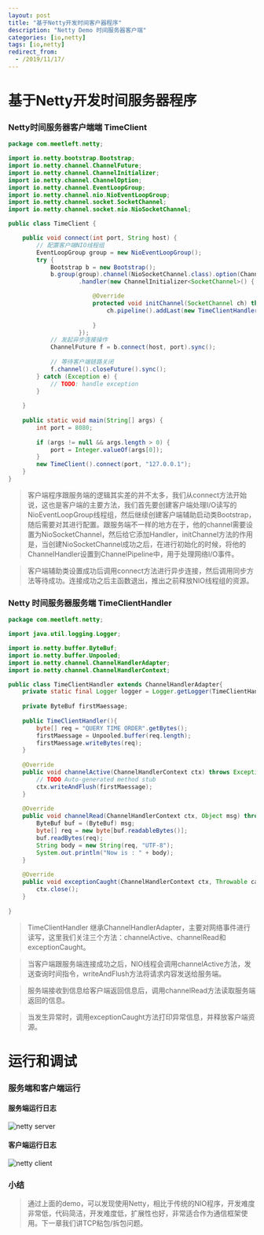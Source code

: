 ```yaml
---
layout: post
title: "基于Netty开发时间客户器程序"
description: "Netty Demo 时间服务器客户端"
categories: [io,netty]
tags: [io,netty]
redirect_from:
  - /2019/11/17/
---
```

# 基于Netty开发时间服务器程序
### Netty时间服务器客户端端 TimeClient
```java
package com.meetleft.netty;

import io.netty.bootstrap.Bootstrap;
import io.netty.channel.ChannelFuture;
import io.netty.channel.ChannelInitializer;
import io.netty.channel.ChannelOption;
import io.netty.channel.EventLoopGroup;
import io.netty.channel.nio.NioEventLoopGroup;
import io.netty.channel.socket.SocketChannel;
import io.netty.channel.socket.nio.NioSocketChannel;

public class TimeClient {

	public void connect(int port, String host) {
		// 配置客户端NIO线程组
		EventLoopGroup group = new NioEventLoopGroup();
		try {
			Bootstrap b = new Bootstrap();
			b.group(group).channel(NioSocketChannel.class).option(ChannelOption.TCP_NODELAY, true)
					.handler(new ChannelInitializer<SocketChannel>() {

						@Override
						protected void initChannel(SocketChannel ch) throws Exception {
							ch.pipeline().addLast(new TimeClientHandler());
							
						}
					});
			// 发起异步连接操作
			ChannelFuture f = b.connect(host, port).sync();
			
			// 等待客户端链路关闭
			f.channel().closeFuture().sync();
		} catch (Exception e) {
			// TODO: handle exception
		}
		
	}
	
	public static void main(String[] args) {
		int port = 8080;
		
		if (args != null && args.length > 0) {
			port = Integer.valueOf(args[0]);
		}
		new TimeClient().connect(port, "127.0.0.1");
	}
}


```
> 客户端程序跟服务端的逻辑其实差的并不太多，我们从connect方法开始说，这也是客户端的主要方法，我们首先要创建客户端处理I/O读写的NioEventLoopGroup线程组，然后继续创建客户端辅助启动类Bootstrap，随后需要对其进行配置。跟服务端不一样的地方在于，他的channel需要设置为NioSocketChannel，然后给它添加Handler，initChannel方法的作用是，当创建NioSocketChannel成功之后，在进行初始化的时候，将他的ChannelHandler设置到ChannelPipeline中，用于处理网络I/O事件。

> 客户端辅助类设置成功后调用connect方法进行异步连接，然后调用同步方法等待成功。连接成功之后主函数退出，推出之前释放NIO线程组的资源。

### Netty 时间服务器服务端 TimeClientHandler
```java
package com.meetleft.netty;

import java.util.logging.Logger;

import io.netty.buffer.ByteBuf;
import io.netty.buffer.Unpooled;
import io.netty.channel.ChannelHandlerAdapter;
import io.netty.channel.ChannelHandlerContext;

public class TimeClientHandler extends ChannelHandlerAdapter{
	private static final Logger logger = Logger.getLogger(TimeClientHandler.class.getName());
	
	private ByteBuf firstMaessage;
	
	public TimeClientHandler(){
		byte[] req = "QUERY TIME ORDER".getBytes();
		firstMaessage = Unpooled.buffer(req.length);
		firstMaessage.writeBytes(req);
	}
	
	@Override
	public void channelActive(ChannelHandlerContext ctx) throws Exception {
		// TODO Auto-generated method stub
		ctx.writeAndFlush(firstMaessage);
	}
	
	@Override
	public void channelRead(ChannelHandlerContext ctx, Object msg) throws Exception {
		ByteBuf buf = (ByteBuf) msg;
		byte[] req = new byte[buf.readableBytes()];
		buf.readBytes(req);
		String body = new String(req, "UTF-8");
		System.out.println("Now is : " + body);
	}
	
	@Override
	public void exceptionCaught(ChannelHandlerContext ctx, Throwable cause) throws Exception {
		ctx.close();
	}
	
}

```

> TimeClientHandler 继承ChannelHandlerAdapter，主要对网络事件进行读写，这里我们关注三个方法：channelActive、channelRead和exceptionCaught。

> 当客户端跟服务端连接成功之后，NIO线程会调用channelActive方法，发送查询时间指令，writeAndFlush方法将请求内容发送给服务端。

> 服务端接收到信息给客户端返回信息后，调用channelRead方法读取服务端返回的信息。

> 当发生异常时，调用exceptionCaught方法打印异常信息，并释放客户端资源。


# 运行和调试
### 服务端和客户端运行

#### 服务端运行日志
![netty server](http://139.199.25.193:8099/blog/image/netty/netty-server-running.png)

#### 客户端运行日志
![netty client](http://139.199.25.193:8099/blog/image/netty/netty-client-running.png)

### 小结

> 通过上面的demo，可以发现使用Netty，相比于传统的NIO程序，开发难度非常低，代码简洁，开发难度低，扩展性也好，非常适合作为通信框架使用。下一章我们讲TCP粘包/拆包问题。